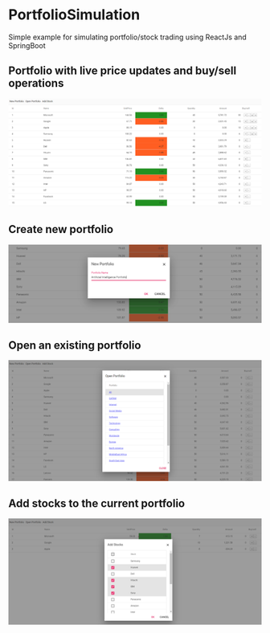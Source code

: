 # PortfolioSimulation
Simple example for simulating portfolio/stock trading using ReactJs and SpringBoot

## Portfolio with live price updates and buy/sell operations
![](images/portfolio2.PNG)

## Create new portfolio
![](images/new.PNG)

## Open an existing portfolio
![](images/openportfolio.PNG)

## Add stocks to the current portfolio
![](images/addStock.PNG)
